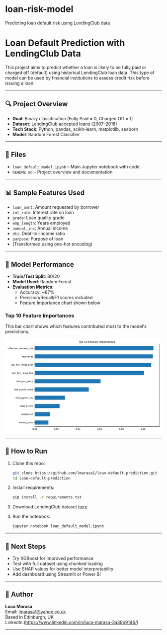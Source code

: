 # loan-risk-model
Predicting loan default risk using LendingClub data

# Loan Default Prediction with LendingClub Data

This project aims to predict whether a loan is likely to be fully paid or charged off (default) using historical LendingClub loan data. This type of model can be used by financial institutions to assess credit risk before issuing a loan.

---

## 🔍 Project Overview

- **Goal**: Binary classification (Fully Paid = 0, Charged Off = 1)
- **Dataset**: LendingClub accepted loans (2007–2018)
- **Tech Stack**: Python, pandas, scikit-learn, matplotlib, seaborn
- **Model**: Random Forest Classifier

---

## 📁 Files

- `loan_default_model.ipynb` – Main Jupyter notebook with code
- `README.md` – Project overview and documentation

---

## 📊 Sample Features Used

- `loan_amnt`: Amount requested by borrower  
- `int_rate`: Interest rate on loan  
- `grade`: Loan quality grade  
- `emp_length`: Years employed  
- `annual_inc`: Annual income  
- `dti`: Debt-to-income ratio  
- `purpose`: Purpose of loan  
- (Transformed using one-hot encoding)

---

## 🧠 Model Performance

- **Train/Test Split**: 80/20
- **Model Used**: Random Forest
- **Evaluation Metrics**:
    - Accuracy: ~87%
    - Precision/Recall/F1 scores included
    - Feature Importance chart shown below

### Top 10 Feature Importances

This bar chart shows which features contributed most to the model's predictions.

![Top 10 Feature Importances](images/top_10_feature_importances.png)

---

## 🚀 How to Run

1. Clone this repo:
    ```bash
    git clone https://github.com/lmarasa1/loan-default-prediction.git
    cd loan-default-prediction
    ```

2. Install requirements:
    ```bash
    pip install -r requirements.txt
    ```

3. Download LendingClub dataset [here](https://www.lendingclub.com/info/download-data.action)

4. Run the notebook:
    ```bash
    jupyter notebook loan_default_model.ipynb
    ```

---

## 📌 Next Steps

- Try XGBoost for improved performance  
- Test with full dataset using chunked loading  
- Use SHAP values for better model interpretability  
- Add dashboard using Streamlit or Power BI

---

## 👤 Author

**Luca Marasa**  
Email: lmarasa1@yahoo.co.uk  
Based in Edinburgh, UK  
LinkedIn:(https://www.linkedin.com/in/luca-marasa-3a39b9146/)

---
